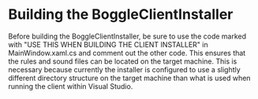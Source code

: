 # Building the BoggleClientInstaller

Before building the BoggleClientInstaller, be sure to use the code marked with "USE THIS WHEN BUILDING THE CLIENT INSTALLER" in MainWindow.xaml.cs and comment out the other code. This ensures that the rules and sound files can be located on the target machine. This is necessary because currently the installer is configured to use a slightly different directory structure on the target machine than what is used when running the client within Visual Studio.

